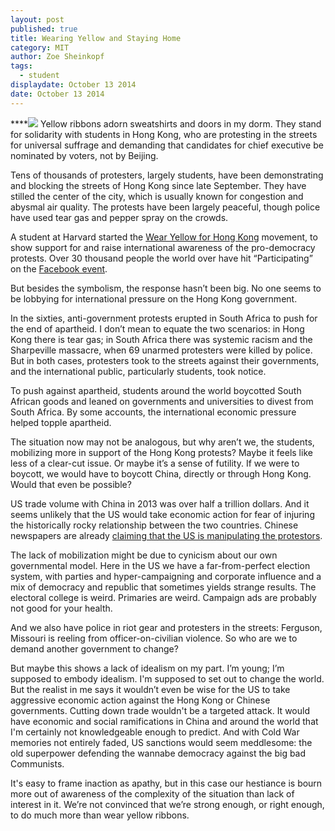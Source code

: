 ```yaml
---
layout: post
published: true
title: Wearing Yellow and Staying Home
category: MIT
author: Zoe Sheinkopf
tags: 
  - student
displaydate: October 13 2014
date: October 13 2014
---
```


****![](http://upload.wikimedia.org/wikipedia/commons/f/f2/Yellow_ribbon.png) Yellow ribbons adorn sweatshirts and doors in my dorm. They stand for solidarity with students in Hong Kong, who are protesting in the streets for universal suffrage and demanding that candidates for chief executive be nominated by voters, not by Beijing.

Tens of thousands of protesters, largely students, have been demonstrating and blocking the streets of Hong Kong since late September. They have stilled the center of the city, which is usually known for congestion and abysmal air quality. The protests have been largely peaceful, though police have used tear gas and pepper spray on the crowds.

A student at Harvard started the [Wear Yellow for Hong Kong](http://time.com/3449449/hong-kong-china-students-democracy-demonstrations/) movement, to show support for and raise international awareness of the pro-democracy protests. Over 30 thousand people the world over have hit “Participating” on the [Facebook event](https://www.facebook.com/events/448929675246041/?fref=ts). 

But besides the symbolism, the response hasn’t been big. No one seems to be lobbying for international pressure on the Hong Kong government.

In the sixties, anti-government protests erupted in South Africa to push for the end of apartheid. I don’t mean to equate the two scenarios: in Hong Kong there is tear gas; in South Africa there was systemic racism and the Sharpeville massacre, when 69 unarmed protesters were killed by police. But in both cases, protesters took to the streets against their governments, and the international public, particularly students, took notice.
	
To push against apartheid, students around the world boycotted South African goods and leaned on governments and universities to divest from South Africa. By some accounts, the international economic pressure helped topple apartheid.

The situation now may not be analogous, but why aren’t we, the students, mobilizing more in support of the Hong Kong protests? Maybe it feels like less of a clear-cut issue. Or maybe it’s a sense of futility. If we were to boycott, we would have to boycott China, directly or through Hong Kong. Would that even be possible?

US trade volume with China in 2013 was over half a trillion dollars. And it seems unlikely that the US would take economic action for fear of injuring the historically rocky relationship between the two countries. Chinese newspapers are already [claiming that the US is manipulating the protestors](http://online.wsj.com/articles/china-u-s-standoff-deepens-over-hong-kong-protests-1413047637).

The lack of mobilization might be due to cynicism about our own governmental model. Here in the US we have a far-from-perfect election system, with parties and hyper-campaigning and corporate influence and a mix of democracy and republic that sometimes yields strange results. The electoral college is weird. Primaries are weird. Campaign ads are probably not good for your health.

And we also have police in riot gear and protesters in the streets: Ferguson, Missouri is reeling from officer-on-civilian violence. So who are we to demand another government to change? 

But maybe this shows a lack of idealism on my part. I’m young; I’m supposed to embody idealism. I'm supposed to set out to change the world. But the realist in me says it wouldn’t even be wise for the US to take aggressive economic action against the Hong Kong or Chinese governments. Cutting down trade wouldn't be a targeted attack. It would have economic and social ramifications in China and around the world that I'm certainly not knowledgeable enough to predict. And with Cold War memories not entirely faded, US sanctions would seem meddlesome: the old superpower defending the wannabe democracy against the big bad Communists.

It's easy to frame inaction as apathy, but in this case our hestiance is bourn more out of awareness of the complexity of the situation than lack of interest in it. We’re not convinced that we’re strong enough, or right enough, to do much more than wear yellow ribbons.